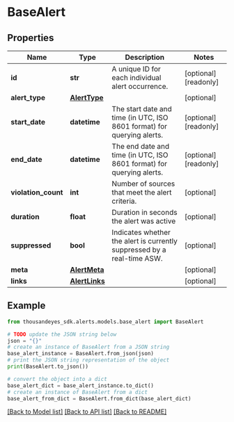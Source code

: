 # BaseAlert


## Properties

Name | Type | Description | Notes
------------ | ------------- | ------------- | -------------
**id** | **str** | A unique ID for each individual alert occurrence. | [optional] [readonly] 
**alert_type** | [**AlertType**](AlertType.md) |  | [optional] 
**start_date** | **datetime** | The start date and time (in UTC, ISO 8601 format) for querying alerts. | [optional] [readonly] 
**end_date** | **datetime** | The end date and time (in UTC, ISO 8601 format) for querying alerts. | [optional] [readonly] 
**violation_count** | **int** | Number of sources that meet the alert criteria. | [optional] 
**duration** | **float** | Duration in seconds the alert was active | [optional] 
**suppressed** | **bool** | Indicates whether the alert is currently suppressed by a real-time ASW. | [optional] 
**meta** | [**AlertMeta**](AlertMeta.md) |  | [optional] 
**links** | [**AlertLinks**](AlertLinks.md) |  | [optional] 

## Example

```python
from thousandeyes_sdk.alerts.models.base_alert import BaseAlert

# TODO update the JSON string below
json = "{}"
# create an instance of BaseAlert from a JSON string
base_alert_instance = BaseAlert.from_json(json)
# print the JSON string representation of the object
print(BaseAlert.to_json())

# convert the object into a dict
base_alert_dict = base_alert_instance.to_dict()
# create an instance of BaseAlert from a dict
base_alert_from_dict = BaseAlert.from_dict(base_alert_dict)
```
[[Back to Model list]](../README.md#documentation-for-models) [[Back to API list]](../README.md#documentation-for-api-endpoints) [[Back to README]](../README.md)


